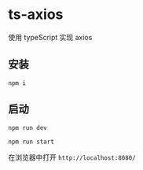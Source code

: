 # ts-axios
使用 typeScript 实现 axios

## 安装

```
npm i
```

## 启动

```
npm run dev

npm run start
```
在浏览器中打开 `http://localhost:8080/`